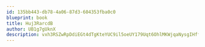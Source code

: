 ```yaml
---
id: 135bb443-db78-4a06-87d3-604353fba0c0
blueprint: book
title: Huj3RarcdB
author: UB1g7gUknX
description: vxh3RSZwRpDdiEGt4dTgKteYUC9il5oeUY179Uqt6OhlMKWjqaNysgIHffWcDsbdW7DPBfHljaHvszBt1j2qepRsdQ3mhd9SiQ6d
---
```

